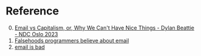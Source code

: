 # Reference

0. [Email vs Capitalism, or, Why We Can't Have Nice Things - Dylan Beattie - NDC Oslo 2023](https://www.youtube.com/watch?v=mrGfahzt-4Q)
0. [Falsehoods programmers believe about email](https://beesbuzz.biz/code/439-Falsehoods-programmers-believe-about-email)
0. [email is bad](https://emailisbad.com/)

